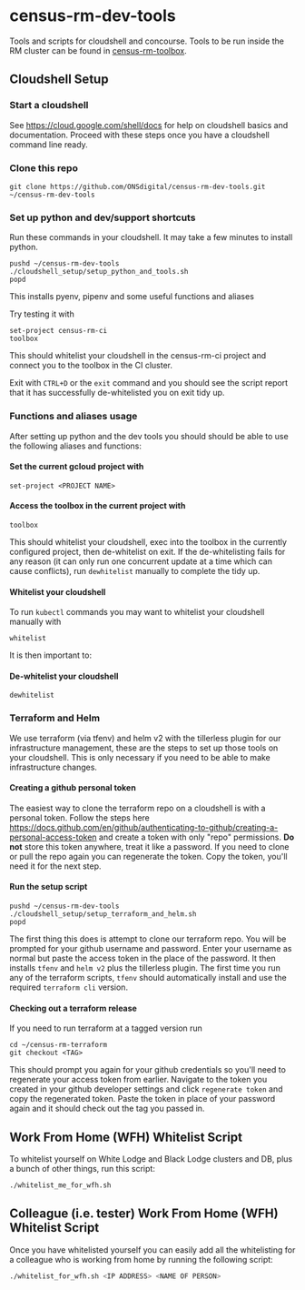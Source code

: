 # census-rm-dev-tools

Tools and scripts for cloudshell and concourse. Tools to be run inside the RM cluster can be found in [census-rm-toolbox](https://github.com/ONSdigital/census-rm-toolbox/).

## Cloudshell Setup
### Start a cloudshell
See https://cloud.google.com/shell/docs for help on cloudshell basics and documentation. Proceed with these steps once you have a cloudshell command line ready.

### Clone this repo
```shell script
git clone https://github.com/ONSdigital/census-rm-dev-tools.git ~/census-rm-dev-tools
```

### Set up python and dev/support shortcuts
Run these commands in your cloudshell. It may take a few minutes to install python.
```shell script
pushd ~/census-rm-dev-tools
./cloudshell_setup/setup_python_and_tools.sh
popd
```

This installs pyenv, pipenv and some useful functions and aliases

Try testing it with
```shell script
set-project census-rm-ci
toolbox
```
This should whitelist your cloudshell in the census-rm-ci project and connect you to the toolbox in the CI cluster.

Exit with `CTRL+D` or the `exit` command and you should see the script report that it has successfully de-whitelisted you on exit tidy up.  

### Functions and aliases usage
After setting up python and the dev tools you should should be able to use the following aliases and functions:

#### Set the current gcloud project with
```shell script
set-project <PROJECT NAME>
```

#### Access the toolbox in the current project with
```shell script
toolbox
```
This should whitelist your cloudshell, exec into the toolbox in the currently configured project, then de-whitelist on exit.
If the de-whitelisting fails for any reason (it can only run one concurrent update at a time which can cause conflicts), run `dewhitelist` manually to complete the tidy up.

#### Whitelist your cloudshell
To run `kubectl` commands you may want to whitelist your cloudshell manually with
```shell script
whitelist
```
It is then important to:
#### De-whitelist your cloudshell
```shell script
dewhitelist
```

### Terraform and Helm
We use terraform (via tfenv) and helm v2 with the tillerless plugin for our infrastructure management, these are the steps to set up those tools on your cloudshell. This is only necessary if you need to be able to make infrastructure changes.

#### Creating a github personal token
The easiest way to clone the terraform repo on a cloudshell is with a personal token. Follow the steps here https://docs.github.com/en/github/authenticating-to-github/creating-a-personal-access-token and create a token with only "repo" permissions.
**Do not** store this token anywhere, treat it like a password. If you need to clone or pull the repo again you can regenerate the token. 
Copy the token, you'll need it for the next step.

#### Run the setup script
```shell script
pushd ~/census-rm-dev-tools
./cloudshell_setup/setup_terraform_and_helm.sh
popd
```
The first thing this does is attempt to clone our terraform repo. You will be prompted for your github username and password. Enter your username as normal but paste the access token in the place of the password.
It then installs `tfenv` and `helm v2` plus the tillerless plugin. The first time you run any of the terraform scripts, `tfenv` should automatically install and use the required `terraform cli` version.

#### Checking out a terraform release
If you need to run terraform at a tagged version run
```shell script
cd ~/census-rm-terraform
git checkout <TAG>
```
This should prompt you again for your github credentials so you'll need to regenerate your access token from earlier. Navigate to the token you created in your github developer settings and click `regenerate token` and copy the regenerated token.
Paste the token in place of your password again and it should check out the tag you passed in.


## Work From Home (WFH) Whitelist Script
To whitelist yourself on White Lodge and Black Lodge clusters and DB, plus a bunch of other things, run this script:
```bash
./whitelist_me_for_wfh.sh
```

## Colleague (i.e. tester) Work From Home (WFH) Whitelist Script
Once you have whitelisted yourself you can easily add all the whitelisting for a colleague who is working from home by running the following script:
```bash
./whitelist_for_wfh.sh <IP ADDRESS> <NAME OF PERSON>
```
